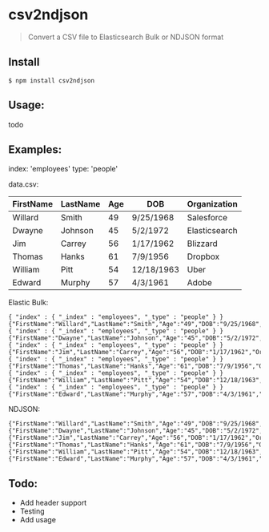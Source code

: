 # csv2ndjson

> Convert a CSV file to Elasticsearch Bulk or NDJSON format

## Install

```
$ npm install csv2ndjson
```

## Usage:
todo

## Examples:

index: 'employees'
type: 'people'

data.csv:

| FirstName | LastName | Age | DOB        | Organization  | 
|-----------|----------|-----|------------|---------------| 
| Willard   | Smith    | 49  | 9/25/1968  | Salesforce    | 
| Dwayne    | Johnson  | 45  | 5/2/1972   | Elasticsearch | 
| Jim       | Carrey   | 56  | 1/17/1962  | Blizzard      | 
| Thomas    | Hanks    | 61  | 7/9/1956   | Dropbox       | 
| William   | Pitt     | 54  | 12/18/1963 | Uber          | 
| Edward    | Murphy   | 57  | 4/3/1961   | Adobe         | 


Elastic Bulk:
```
{ "index" : { "_index" : "employees", "_type" : "people" } }
{"FirstName":"Willard","LastName":"Smith","Age":"49","DOB":"9/25/1968","Organization":"Salesforce"}
{ "index" : { "_index" : "employees", "_type" : "people" } }
{"FirstName":"Dwayne","LastName":"Johnson","Age":"45","DOB":"5/2/1972","Organization":"Elasticsearch"}
{ "index" : { "_index" : "employees", "_type" : "people" } }
{"FirstName":"Jim","LastName":"Carrey","Age":"56","DOB":"1/17/1962","Organization":"Blizzard"}
{ "index" : { "_index" : "employees", "_type" : "people" } }
{"FirstName":"Thomas","LastName":"Hanks","Age":"61","DOB":"7/9/1956","Organization":"Dropbox"}
{ "index" : { "_index" : "employees", "_type" : "people" } }
{"FirstName":"William","LastName":"Pitt","Age":"54","DOB":"12/18/1963","Organization":"Uber"}
{ "index" : { "_index" : "employees", "_type" : "people" } }
{"FirstName":"Edward","LastName":"Murphy","Age":"57","DOB":"4/3/1961","Organization":"Adobe"}

```

NDJSON:
```
{"FirstName":"Willard","LastName":"Smith","Age":"49","DOB":"9/25/1968","Organization":"Salesforce"}
{"FirstName":"Dwayne","LastName":"Johnson","Age":"45","DOB":"5/2/1972","Organization":"Elasticsearch"}
{"FirstName":"Jim","LastName":"Carrey","Age":"56","DOB":"1/17/1962","Organization":"Blizzard"}
{"FirstName":"Thomas","LastName":"Hanks","Age":"61","DOB":"7/9/1956","Organization":"Dropbox"}
{"FirstName":"William","LastName":"Pitt","Age":"54","DOB":"12/18/1963","Organization":"Uber"}
{"FirstName":"Edward","LastName":"Murphy","Age":"57","DOB":"4/3/1961","Organization":"Adobe"}
```

## Todo:

- Add header support
- Testing
- Add usage